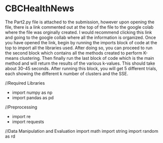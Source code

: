 # CBCHealthNews

The Part2.py file is attached to the submission, however upon opening the file, there is a link commented out at the top of the file to the google colab where the file was orginally created. I would recommend clicking this link and going to the google collab where all the information is organized. Once you have opened the link, begin by running the imports block of code at the top to import all the libraries used. After doing so, you can proceed to run the second block which contains all the methods created to perform K-means clustering. Then finally run the last block of code which is the main method and will return the results of the various k-values. This should take about 30-45 seconds. After running this block, you will get 5 different trials, each showing the different k number of clusters and the SSE.

//Required Libraries
- import numpy as np
- import pandas as pd

//Preprocessing
- import re
- import requests

//Data Manipulation and Evaluation
import math
import string
import random as rd
